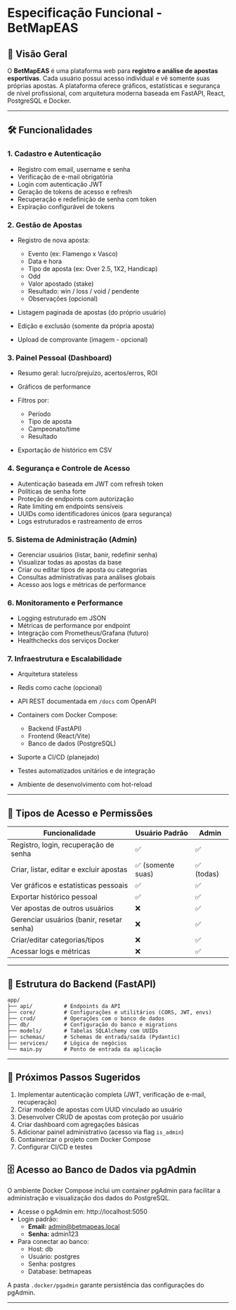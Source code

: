 # Especificação Funcional - BetMapEAS

## 🎯 Visão Geral

O **BetMapEAS** é uma plataforma web para **registro e análise de apostas esportivas**. Cada usuário possui acesso individual e vê somente suas próprias apostas. A plataforma oferece gráficos, estatísticas e segurança de nível profissional, com arquitetura moderna baseada em FastAPI, React, PostgreSQL e Docker.

---

## 🛠️ Funcionalidades

### 1. Cadastro e Autenticação

* Registro com email, username e senha
* Verificação de e-mail obrigatória
* Login com autenticação JWT
* Geração de tokens de acesso e refresh
* Recuperação e redefinição de senha com token
* Expiração configurável de tokens

### 2. Gestão de Apostas

* Registro de nova aposta:

  * Evento (ex: Flamengo x Vasco)
  * Data e hora
  * Tipo de aposta (ex: Over 2.5, 1X2, Handicap)
  * Odd
  * Valor apostado (stake)
  * Resultado: win / loss / void / pendente
  * Observações (opcional)
* Listagem paginada de apostas (do próprio usuário)
* Edição e exclusão (somente da própria aposta)
* Upload de comprovante (imagem - opcional)

### 3. Painel Pessoal (Dashboard)

* Resumo geral: lucro/prejuízo, acertos/erros, ROI
* Gráficos de performance
* Filtros por:

  * Período
  * Tipo de aposta
  * Campeonato/time
  * Resultado
* Exportação de histórico em CSV

### 4. Segurança e Controle de Acesso

* Autenticação baseada em JWT com refresh token
* Políticas de senha forte
* Proteção de endpoints com autorização
* Rate limiting em endpoints sensíveis
* UUIDs como identificadores únicos (para segurança)
* Logs estruturados e rastreamento de erros

### 5. Sistema de Administração (Admin)

* Gerenciar usuários (listar, banir, redefinir senha)
* Visualizar todas as apostas da base
* Criar ou editar tipos de aposta ou categorias
* Consultas administrativas para análises globais
* Acesso aos logs e métricas de performance

### 6. Monitoramento e Performance

* Logging estruturado em JSON
* Métricas de performance por endpoint
* Integração com Prometheus/Grafana (futuro)
* Healthchecks dos serviços Docker

### 7. Infraestrutura e Escalabilidade

* Arquitetura stateless
* Redis como cache (opcional)
* API REST documentada em `/docs` com OpenAPI
* Containers com Docker Compose:

  * Backend (FastAPI)
  * Frontend (React/Vite)
  * Banco de dados (PostgreSQL)
* Suporte a CI/CD (planejado)
* Testes automatizados unitários e de integração
* Ambiente de desenvolvimento com hot-reload

---

## 🔐 Tipos de Acesso e Permissões

| Funcionalidade                            | Usuário Padrão   | Admin     |
| ----------------------------------------- | ---------------- | --------- |
| Registro, login, recuperação de senha     | ✅                | ✅         |
| Criar, listar, editar e excluir apostas   | ✅ (somente suas) | ✅ (todas) |
| Ver gráficos e estatísticas pessoais      | ✅                | ✅         |
| Exportar histórico pessoal                | ✅                | ✅         |
| Ver apostas de outros usuários            | ❌                | ✅         |
| Gerenciar usuários (banir, resetar senha) | ❌                | ✅         |
| Criar/editar categorias/tipos             | ❌                | ✅         |
| Acessar logs e métricas                   | ❌                | ✅         |

---

## 📁 Estrutura do Backend (FastAPI)

```
app/
├── api/          # Endpoints da API
├── core/         # Configurações e utilitários (CORS, JWT, envs)
├── crud/         # Operações com o banco de dados
├── db/           # Configuração do banco e migrations
├── models/       # Tabelas SQLAlchemy com UUIDs
├── schemas/      # Schemas de entrada/saída (Pydantic)
├── services/     # Lógica de negócios
└── main.py       # Ponto de entrada da aplicação
```

---

## 🚀 Próximos Passos Sugeridos

1. Implementar autenticação completa (JWT, verificação de e-mail, recuperação)
2. Criar modelo de apostas com UUID vinculado ao usuário
3. Desenvolver CRUD de apostas com proteção por usuário
4. Criar dashboard com agregações básicas
5. Adicionar painel administrativo (acesso via flag `is_admin`)
6. Containerizar o projeto com Docker Compose
7. Configurar CI/CD e testes

## 🗄️ Acesso ao Banco de Dados via pgAdmin

O ambiente Docker Compose inclui um container pgAdmin para facilitar a administração e visualização dos dados do PostgreSQL.

- Acesse o pgAdmin em: http://localhost:5050
- Login padrão:
  - **Email:** admin@betmapeas.local
  - **Senha:** admin123
- Para conectar ao banco:
  - Host: db
  - Usuário: postgres
  - Senha: postgres
  - Database: betmapeas

A pasta `.docker/pgadmin` garante persistência das configurações do pgAdmin.

---

